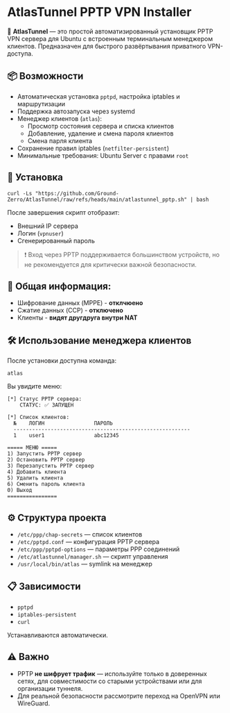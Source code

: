 # AtlasTunnel PPTP VPN Installer

📡 **AtlasTunnel** — это простой автоматизированный установщик PPTP VPN сервера для Ubuntu с встроенным терминальным менеджером клиентов. Предназначен для быстрого развёртывания приватного VPN-доступа.

## 📦 Возможности

- Автоматическая установка `pptpd`, настройка iptables и маршрутизации
- Поддержка автозапуска через systemd
- Менеджер клиентов (`atlas`):
  - Просмотр состояния сервера и списка клиентов
  - Добавление, удаление и смена пароля клиентов
  - Смена парля клиента
- Сохранение правил iptables (`netfilter-persistent`)
- Минимальные требования: Ubuntu Server с правами `root`

## 🚀 Установка

```
curl -Ls "https://github.com/Ground-Zerro/AtlasTunnel/raw/refs/heads/main/atlastunnel_pptp.sh" | bash
```

После завершения скрипт отобразит:

- Внешний IP сервера
- Логин (`vpnuser`)
- Сгенерированный пароль

> ❗ Вход через PPTP поддерживается большинством устройств, но не рекомендуется для критически важной безопасности.

## 🔧 Общая информация:
- Шифрование данных (MPPE) - **отклчюено**
- Сжатие данных (CCP) - **отключено**
- Клиенты - **видят другдруга внутри NAT**

## 🛠 Использование менеджера клиентов

После установки доступна команда:

```
atlas
```

Вы увидите меню:

```
[*] Статус PPTP сервера:
    СТАТУС: ✅ ЗАПУЩЕН

[*] Список клиентов:
  №    ЛОГИН                ПАРОЛЬ
  ---------------------------------------------------------
  1    user1                abc12345

===== МЕНЮ =====
1) Запустить PPTP сервер
2) Остановить PPTP сервер
3) Перезапустить PPTP сервер
4) Добавить клиента
5) Удалить клиента
6) Сменить пароль клиента
0) Выход
================
```

## ⚙ Структура проекта

- `/etc/ppp/chap-secrets` — список клиентов
- `/etc/pptpd.conf` — конфигурация PPTP сервера
- `/etc/ppp/pptpd-options` — параметры PPP соединений
- `/etc/atlastunnel/manager.sh` — скрипт управления
- `/usr/local/bin/atlas` — symlink на менеджер

## 📋 Зависимости

- `pptpd`
- `iptables-persistent`
- `curl`

Устанавливаются автоматически.

## ⚠ Важно

- PPTP **не шифрует трафик** — используйте только в доверенных сетях, для совместимости со старыми устройствами или для организации туннеля.
- Для реальной безопасности рассмотрите переход на OpenVPN или WireGuard.
